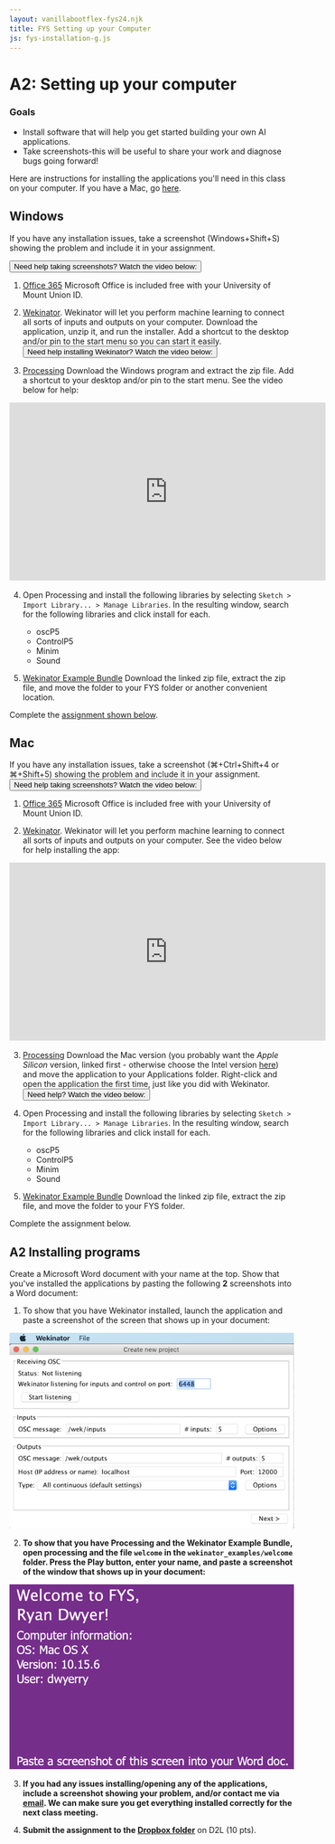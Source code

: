 ```yaml
---
layout: vanillabootflex-fys24.njk
title: FYS Setting up your Computer
js: fys-installation-g.js
---
```


# A2: Setting up your computer

### Goals

- Install software that will help you get started building your own AI applications.
- Take screenshots-this will be useful to share your work and diagnose bugs going forward!

Here are instructions for installing the applications you'll need in this class on your computer. If you have a Mac, go [here](#mac).

## Windows

If you have any installation issues, take a screenshot (Windows+Shift+S) showing the problem and include it in your assignment.

<button class="btn btn-link" onclick="show('windows-screenshot')">Need help taking screenshots? Watch the video below:</button>

<iframe width="560" height="315" src="https://www.youtube.com/embed/d_0gcVRenXM" frameborder="0" allow="accelerometer; autoplay; encrypted-media; gyroscope; picture-in-picture" allowfullscreen id="windows-screenshot" hidden></iframe>

1. [Office 365](https://portal.office.com/OLS/MySoftware.aspx) Microsoft Office is included free with your University of Mount Union ID.

2. [Wekinator](http://www.wekinator.org/downloads/). Wekinator will let you perform machine learning to connect all sorts of inputs and outputs on your computer. Download the application, unzip it, and run the installer. Add a shortcut to the desktop and/or pin to the start menu so you can start it easily.<button class="btn btn-link" onclick="show('windows-wekinator-video')">Need help installing Wekinator? Watch the video below:</button>

<iframe width="560" height="315" src="https://www.youtube.com/embed/dy54o2iCtAs" frameborder="0" allow="accelerometer; autoplay; encrypted-media; gyroscope; picture-in-picture" allowfullscreen id="windows-wekinator-video" hidden></iframe>

3. [Processing](https://processing.org/download/) Download the Windows program and extract the zip file. Add a shortcut to your desktop and/or pin to the start menu. See the video below for help:

<iframe width="560" height="315" src="https://www.youtube.com/embed/5vc7XYNXXGg" frameborder="0" allow="accelerometer; autoplay; encrypted-media; gyroscope; picture-in-picture" allowfullscreen id="windows-processing"></iframe>

4. Open Processing and install the following libraries by selecting `Sketch > Import Library... > Manage Libraries`. In the resulting window, search for the following libraries and click install for each.

    - oscP5
    - ControlP5
    - Minim
    - Sound


5. [Wekinator Example Bundle](https://github.com/ryanpdwyer/wekinator_examples/archive/refs/tags/v1.3.zip) Download the linked zip file, extract the zip file, and move the folder to your FYS folder or another convenient location.

Complete the [assignment shown below](#assignment).

<h2 id="mac">Mac</h2>

If you have any installation issues, take a screenshot (⌘+Ctrl+Shift+4 or ⌘+Shift+5) showing the problem and include it in your assignment.
<button class="btn btn-link" onclick="show('mac-screenshot')">Need help taking screenshots? Watch the video below:</button>
<iframe width="560" height="315" src="https://www.youtube.com/embed/AEE-EEfW204" frameborder="0" allow="accelerometer; autoplay; encrypted-media; gyroscope; picture-in-picture" allowfullscreen id="mac-screenshot" hidden></iframe>

1. [Office 365](https://portal.office.com/OLS/MySoftware.aspx) Microsoft Office is included free with your University of Mount Union ID. 

2. [Wekinator](http://www.wekinator.org/downloads/). Wekinator will let you perform machine learning to connect all sorts of inputs and outputs on your computer. See the video below for help installing the app:
<iframe width="560" height="315" src="https://www.youtube.com/embed/9SFmsnf5HjY" frameborder="0" allow="accelerometer; autoplay; encrypted-media; gyroscope; picture-in-picture" allowfullscreen id="mac-wekinator-video"></iframe>

3. [Processing](https://github.com/processing/processing4/releases/download/processing-1293-4.3/processing-4.3-macos-aarch64.zip) Download the Mac version (you probably want the *Apple Silicon* version, linked first - otherwise choose the Intel version [here](https://processing.org/download/)) and move the application to your Applications folder. Right-click and open the application the first time, just like you did with Wekinator. <button class="btn btn-link" onclick="show('mac-processing-video')">Need help? Watch the video below:</button>
<iframe width="560" height="315" src="https://www.youtube.com/embed/-6Mcr76sfFY" frameborder="0" allow="accelerometer; autoplay; encrypted-media; gyroscope; picture-in-picture" allowfullscreen id="mac-processing-video" hidden></iframe>

4. Open Processing and install the following libraries by selecting `Sketch > Import Library... > Manage Libraries`. In the resulting window, search for the following libraries and click install for each.

    - oscP5
    - ControlP5
    - Minim
    - Sound

5. [Wekinator Example Bundle](https://github.com/ryanpdwyer/wekinator_examples/archive/refs/tags/v1.3.zip) Download the linked zip file, extract the zip file, and move the folder to your FYS folder.

Complete the assignment below.

<h2 id="assignment">A2 Installing programs</h2>

Create a Microsoft Word document with your name at the top. Show that you've installed the applications by pasting the following **2** screenshots into a Word document:


1. To show that you have Wekinator installed, launch the application and paste a screenshot of the screen that shows up in your document:

![Wekinator inputs screen](/img/fys-wekinator.png)

2. **To show that you have Processing and the Wekinator Example Bundle, open processing and the file `welcome` in the `wekinator_examples/welcome` folder. Press the Play button, enter your name, and paste a screenshot of the window that shows up in your document:**

![Processing welcome screen](/img/welcome-picture.png)


3. **If you had any issues installing/opening any of the applications, include a screenshot showing your problem, and/or contact me via [email](mailto:dwyerry@mountunion.edu). We can make sure you get everything installed correctly for the next class meeting.**


4. **Submit the assignment to the [Dropbox folder](https://d2l.mountunion.edu/d2l/lms/dropbox/user/folder_submit_files.d2l?db=97791&grpid=0&isprv=0&bp=0&ou=59787)** on D2L (10 pts).

